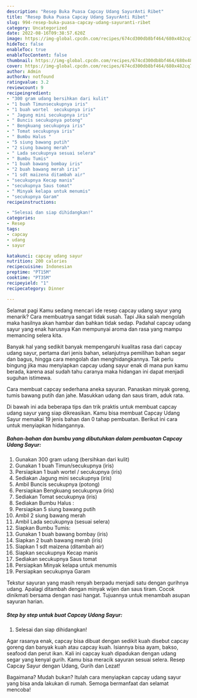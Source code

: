 ```yaml
---
description: "Resep Buka Puasa Capcay Udang SayurAnti Ribet"
title: "Resep Buka Puasa Capcay Udang SayurAnti Ribet"
slug: 994-resep-buka-puasa-capcay-udang-sayuranti-ribet
category: Uncategorized
date: 2022-08-16T09:38:57.620Z
image: https://img-global.cpcdn.com/recipes/674cd300db8bf464/680x482cq70/capcay-udang-sayur-foto-resep-utama.jpg
hideToc: false
enableToc: true
enableTocContent: false
thumbnail: https://img-global.cpcdn.com/recipes/674cd300db8bf464/680x482cq70/capcay-udang-sayur-foto-resep-utama.jpg
cover: https://img-global.cpcdn.com/recipes/674cd300db8bf464/680x482cq70/capcay-udang-sayur-foto-resep-utama.jpg
author: Admin
authorAv: notfound
ratingvalue: 3.2
reviewcount: 9
recipeingredient:
- "300 gram udang bersihkan dari kulit"
- "1 buah Timunsecukupnya iris"
- "1 buah wortel  secukupnya iris"
- " Jagung mini secukupnya iris"
- " Buncis secukupnya potong"
- " Bengkuang secukupnya iris"
- " Tomat secukupnya iris"
- " Bumbu Halus "
- "5 siung bawang putih"
- "2 siung bawang merah"
- " Lada secukupnya sesuai selera"
- " Bumbu Tumis"
- "1 buah bawang bombay iris"
- "2 buah bawang merah iris"
- "1 sdt maizena ditambah air"
- "secukupnya Kecap manis"
- "secukupnya Saus tomat"
- " Minyak kelapa untuk menumis"
- "secukupnya Garam"
recipeinstructions:

- "Selesai dan siap dihidangkan!"
categories:
- Resep
tags:
- capcay
- udang
- sayur

katakunci: capcay udang sayur 
nutrition: 200 calories
recipecuisine: Indonesian
preptime: "PT15M"
cooktime: "PT35M"
recipeyield: "1"
recipecategory: Dinner

---
```



Selamat pagi Kamu sedang mencari ide resep capcay udang sayur yang menarik? Cara membuatnya sangat tidak susah. Tapi Jika salah mengolah maka hasilnya akan hambar dan bahkan tidak sedap. Padahal capcay udang sayur yang enak harusnya Kan mempunyai aroma dan rasa yang mampu memancing selera kita.


Banyak hal yang sedikit banyak mempengaruhi kualitas rasa dari capcay udang sayur, pertama dari jenis bahan, selanjutnya pemilihan bahan segar dan bagus, hingga cara mengolah dan menghidangkannya. Tak perlu bingung jika mau menyiapkan capcay udang sayur enak di mana pun kamu berada, karena asal sudah tahu caranya maka hidangan ini dapat menjadi suguhan istimewa.

Cara membuat capcay sederhana aneka sayuran. Panaskan minyak goreng, tumis bawang putih dan jahe. Masukkan udang dan saus tiram, aduk rata.


Di bawah ini ada beberapa tips dan trik praktis untuk membuat capcay udang sayur yang siap dikreasikan. Kamu bisa membuat Capcay Udang Sayur memakai 19 jenis bahan dan 0 tahap pembuatan. Berikut ini cara untuk menyiapkan hidangannya.

<!--inarticleads1-->

##### Bahan-bahan dan bumbu yang dibutuhkan dalam pembuatan Capcay Udang Sayur:

1. Gunakan 300 gram udang (bersihkan dari kulit)
1. Gunakan 1 buah Timun/secukupnya (iris)
1. Persiapkan 1 buah wortel / secukupnya (iris)
1. Sediakan  Jagung mini secukupnya (iris)
1. Ambil  Buncis secukupnya (potong)
1. Persiapkan  Bengkuang secukupnya (iris)
1. Sediakan  Tomat secukupnya (iris)
1. Sediakan  Bumbu Halus :
1. Persiapkan 5 siung bawang putih
1. Ambil 2 siung bawang merah
1. Ambil  Lada secukupnya (sesuai selera)
1. Siapkan  Bumbu Tumis:
1. Gunakan 1 buah bawang bombay (iris)
1. Siapkan 2 buah bawang merah (iris)
1. Siapkan 1 sdt maizena (ditambah air)
1. Siapkan secukupnya Kecap manis
1. Sediakan secukupnya Saus tomat
1. Persiapkan  Minyak kelapa untuk menumis
1. Persiapkan secukupnya Garam


Tekstur sayuran yang masih renyah berpadu menjadi satu dengan gurihnya udang. Apalagi ditambah dengan minyak wijen dan saus tiram. Cocok dinikmati bersama dengan nasi hangat. Tujuannya untuk menambah asupan sayuran harian. 

<!--inarticleads2-->

##### Step by step untuk buat Capcay Udang Sayur:


1. Selesai dan siap dihidangkan!

Agar rasanya enak, capcay bisa dibuat dengan sedikit kuah disebut capcay goreng dan banyak kuah atau capcay kuah. Isiannya bisa ayam, bakso, seafood dan perut ikan. Kali ini capcay kuah dipadukan dengan udang segar yang kenyal gurih. Kamu bisa meracik sayuran sesuai selera. Resep Capcay Sayur dengan Udang, Gurih dan Lezat! 

Bagaimana? Mudah bukan? Itulah cara menyiapkan capcay udang sayur yang bisa anda lakukan di rumah. Semoga bermanfaat dan selamat mencoba!
